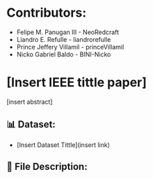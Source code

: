 # Contributors:
* Felipe M. Panugan III - NeoRedcraft
* Liandro E. Refulle - liandrorefulle
* Prince Jeffery Villamil - princeVillamil
* Nicko Gabriel Baldo - BINI-Nicko
# [Insert IEEE tittle paper]
[insert abstract]
## 📊 Dataset:
- [Insert Dataset Tittle](insert link)
## 📄 File Description:
